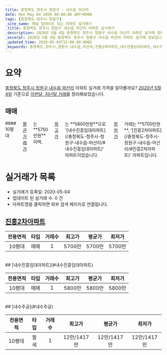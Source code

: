 ```yaml
---
title: 충청북도 청주시 청원구 - 내수읍 마산리
date: Mon May 04 2020 00:00:00 GMT+0900
tags: [충청북도-청주시-청원구]
_site_name: 매일 업데이트 되는 아파트 실거래가
_title: 충청북도 청주시 청원구 내수읍 마산리 아파트 실거래가
_description: 2020년 5월 4일 충청북도 청주시 청원구 내수읍 마산리 아파트 실거래 정보입니다. 3건 아파트 정보가 있습니다.
_excerpt: 2020년 5월 4일 충청북도 청주시 청원구 내수읍 마산리 아파트 실거래 정보입니다. 3건 아파트 정보가 있습니다.
_updated_time: 2020-05-03T15:00:00.000Z
_keywords: 충청북도,청주시,청원구,내수읍,마산리,진흥2차아파트,내수진흥임대아파트,내수주공
---
```





# 요약
<ins>충청북도 청주시 청원구 내수읍 마산리</ins> 아파트 실거래 가격을 알아볼까요? <ins>2020년 5월 4일</ins> 기준으로 <ins>이번달, 지난달 거래</ins>를 정리해보았습니다.

## 매매
<div class="container">
<div class="twelve columns" markdown="1">
#### 10평대
<ins>평균 거래가</ins>는 **5750만원**이며, <ins>최고가</ins>는 **5800만원**으로 '[내수진흥임대아파트](/충청북도-청주시-청원구-내수읍-마산리/#내수진흥임대아파트)' 아파트이었습니다. <ins>최저가</ins> 거래는 **5700만원**, '[진흥2차아파트](/충청북도-청주시-청원구-내수읍-마산리/#진흥2차아파트)' 아파트입니다.
</div>
</div>



# 실거래가 목록
- 실거래가 등록일: 2020-05-04
- 업데이트 된 실거래 수: 0 건
- 아파트명을 클릭하면 외부 검색 페이지로 연결됩니다.

## [진흥2차아파트](#진흥2차아파트)

|전용면적|타입|거래수|최고가|평균가|최저가|
|:---:|:---:|:---:|:---:|:---:|:---:|
|10평대|<span class="deal-type-1">매매</span>|1|5700만|5700만|5700만|

<br/>
## [내수진흥임대아파트](#내수진흥임대아파트)

|전용면적|타입|거래수|최고가|평균가|최저가|
|:---:|:---:|:---:|:---:|:---:|:---:|
|10평대|<span class="deal-type-1">매매</span>|1|5800만|5800만|5800만|

<br/>
## [내수주공](#내수주공)

|전용면적|타입|거래수|최고가|평균가|최저가|
|:---:|:---:|:---:|:---:|:---:|:---:|
|10평대|<span class="deal-type-3">월세</span>|1|12만/1417만|12만/1417만|12만/1417만|

<br/>



